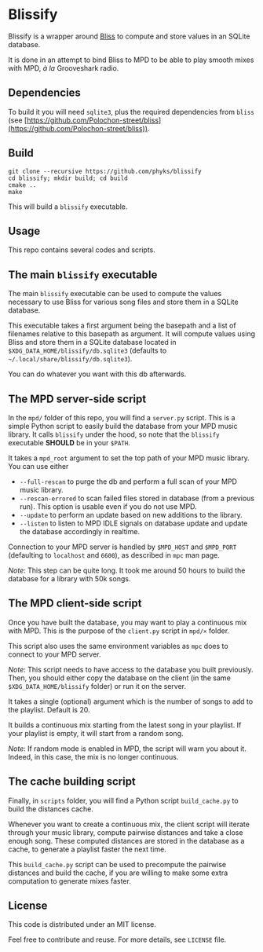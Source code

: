 Blissify
========

Blissify is a wrapper around
[Bliss](https://github.com/Polochon-street/bliss) to compute and store values
in an SQLite database.

It is done in an attempt to bind Bliss to MPD to be able to play
smooth mixes with MPD, _à la_ Grooveshark radio.

## Dependencies

To build it you will need `sqlite3`, plus the required
dependencies from `bliss` (see
[https://github.com/Polochon-street/bliss](https://github.com/Polochon-street/bliss)).


## Build

```
git clone --recursive https://github.com/phyks/blissify
cd blissify; mkdir build; cd build
cmake ..
make
```

This will build a `blissify` executable.


## Usage

This repo contains several codes and scripts.

## The main `blissify` executable

The main `blissify` executable can be used to compute the values necessary to
use Bliss for various song files and store them in a SQLite database.

This executable takes a first argument being the basepath and a list of
filenames relative to this basepath as argument. It will compute values using
Bliss and store them in a SQLite database located in
`$XDG_DATA_HOME/blissify/db.sqlite3` (defaults to
`~/.local/share/blissify/db.sqlite3`).

You can do whatever you want with this db afterwards.


## The MPD server-side script

In the `mpd/` folder of this repo, you will find a `server.py` script. This is
a simple Python script to easily build the database from your MPD music
library. It calls `blissify` under the hood, so note that the `blissify`
executable **SHOULD** be in your `$PATH`.

It takes a `mpd_root` argument to set the top path of your MPD music library.
You can use either

* `--full-rescan` to purge the db and perform a full scan of your MPD music
  library.
* `--rescan-errored` to scan failed files stored in database (from a previous
  run). This option is usable even if you do not use MPD.
* `--update` to perform an update based on new additions to the library.
* `--listen` to listen to MPD IDLE signals on database update and update the
  database accordingly in realtime.

Connection to your MPD server is handled by `$MPD_HOST` and `$MPD_PORT`
(defaulting to `localhost` and `6600`), as described in `mpc` man page.


_Note_: This step can be quite long. It took me around 50 hours to build the
database for a library with 50k songs.

## The MPD client-side script

Once you have built the database, you may want to play a continuous mix with
MPD. This is the purpose of the `client.py` script in `mpd/×` folder.

This script also uses the same environment variables as `mpc` does to connect to your MPD server.

_Note_: This script needs to have access to the database you built previously.
Then, you should either copy the database on the client (in the same
`$XDG_DATA_HOME/blissify` folder) or run it on the server.

It takes a single (optional) argument which is the number of songs to add to the playlist. Default is 20.

It builds a continuous mix starting from the latest song in your playlist. If your playlist is empty, it will start from a random song.

_Note_: If random mode is enabled in MPD, the script will warn you about it. Indeed, in this case, the mix is no longer continuous.


## The cache building script

Finally, in `scripts` folder, you will find a Python script `build_cache.py` to
build the distances cache.

Whenever you want to create a continuous mix, the client script will iterate
through your music library, compute pairwise distances and take a close enough
song. These computed distances are stored in the database as a cache, to
generate a playlist faster the next time.

This `build_cache.py` script can be used to precompute the pairwise distances
and build the cache, if you are willing to make some extra computation to
generate mixes faster.


## License

This code is distributed under an MIT license.

Feel free to contribute and reuse. For more details, see `LICENSE` file.
